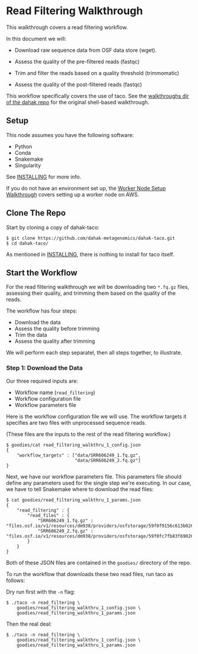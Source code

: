 # Read Filtering Walkthrough

This walkthrough covers a read filtering workflow. 

In this document we will:

* Download raw sequence data from OSF data store (wget).

* Assess the quality of the pre-filtered reads (fastqc)

* Trim and filter the reads based on a quality threshold (trimmomatic)

* Assess the quality of the post-filtered reads (fastqc)

This workflow specifically covers the use of taco.
See the [walkthroughs dir of the dahak repo](https://github.com/dahak-metagenomics/dahak/tree/master/workflows/read_filtering)
for the original shell-based walkthrough.

## Setup

This node assumes you have the following software:

* Python
* Conda
* Snakemake
* Singularity

See [INSTALLING](/INSTALLING.md) for more info.

If you do not have an environment set up, the 
[Worker Node Setup Walkthrough](setup.md)
covers setting up a worker node on AWS.

## Clone The Repo

Start by cloning a copy of dahak-taco:

```
$ git clone https://github.com/dahak-metagenomics/dahak-taco.git
$ cd dahak-taco/
```

As mentioned in [INSTALLING](/INSTALLING.md),
there is nothing to install for taco itself.

## Start the Workflow

For the read filtering walkthrough we will be downloading
two `*.fq.gz` files, assessing their quality,
and trimming them based on the quality of the reads.

The workflow has four steps:

* Download the data
* Assess the quality before trimming
* Trim the data
* Assess the quality after trimming

We will perform each step separatel,
then all steps together, to illustrate.

### Step 1: Download the Data

Our three required inputs are:

* Workflow name (`read_filtering`)
* Workflow configuration file
* Workflow parameters file

Here is the workflow configuration file we will use.
The workflow targets it specifies are two files with 
unprocessed sequence reads.

(These files are the inputs to the rest of the 
read filtering workflow.)

```
$ goodies/cat read_filtering_walkthru_1_config.json
{
    "workflow_targets" : ["data/SRR606249_1.fq.gz",
                          "data/SRR606249_2.fq.gz"]
}
```

Next, we have our workflow parameters file.
This parameters file should define any parameters
used for the single step we're executing.
In our case, we have to tell Snakemake 
where to download the read files:

```
$ cat goodies/read_filtering_walkthru_1_params.json
{
    "read_filtering" : {
        "read_files" : {
            "SRR606249_1.fq.gz" : "files.osf.io/v1/resources/dm938/providers/osfstorage/59f0f9156c613b026430dbc7",
            "SRR606249_2.fq.gz" : "files.osf.io/v1/resources/dm938/providers/osfstorage/59f0fc7fb83f69026076be47"
        }
    }
}
```

Both of these JSON files are contained in the 
`goodies/` directory of the repo.

To run the workflow that downloads these two
read files, run taco as follows:

Dry run first with the `-n` flag:

```
$ ./taco -n read_filtering \
    goodies/read_filtering_walkthru_1_config.json \
    goodies/read_filtering_walkthru_1_params.json
```

Then the real deal:

```
$ ./taco -n read_filtering \
    goodies/read_filtering_walkthru_1_config.json \
    goodies/read_filtering_walkthru_1_params.json
```


